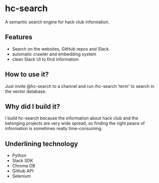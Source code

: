 # hc-search
A semantic search engine for hack club information.

## Features
- Search on the websites, GitHub repos and Slack.
- automatic crawler and embedding system
- clean Slack UI to find information

## How to use it?
Just invite @hc-search to a channel and run /hc-search 'term' to search in the vector database.

## Why did I build it?
 I build hc-search because the information about hack club and the belonging projects are very wide spread, so finding the right peace of information is sometimes really time-consuming.
## Underlining technology
- Python
- Slack SDK
- Chroma DB
- Github API
- Selenium